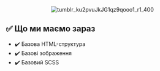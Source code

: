 <div align="center">
  <img src="https://github.com/user-attachments/assets/7fc9510a-ff11-40d4-8330-98bdcb1ce601" alt="tumblr_ku2pvuJkJG1qz9qooo1_r1_400">
</div>


## ✅ Що ми маємо зараз

  - ✔️ Базова HTML-структура
  - ✔️ Базові зображення  
  - ✔️ Базовий SCSS

